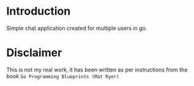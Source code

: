 # Introduction 

Simple chat application created for multiple users in go.

# Disclaimer

This is not my real work, it has been written as per instructions from the book `Go Programming	Blueprints (Mat Ryer)`
